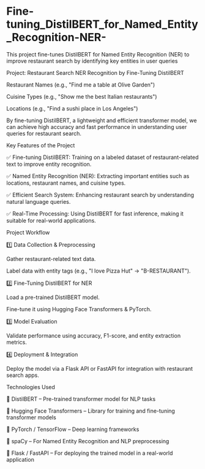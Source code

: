 # Fine-tuning_DistilBERT_for_Named_Entity_Recognition-NER-
This project fine-tunes DistilBERT for Named Entity Recognition (NER) to improve restaurant search by identifying key entities in user queries

Project: Restaurant Search NER Recognition by Fine-Tuning DistilBERT

Restaurant Names (e.g., "Find me a table at Olive Garden")

Cuisine Types (e.g., "Show me the best Italian restaurants")

Locations (e.g., "Find a sushi place in Los Angeles")

By fine-tuning DistilBERT, a lightweight and efficient transformer model, we can achieve high accuracy and fast performance in understanding user queries for restaurant search.

Key Features of the Project

✅ Fine-tuning DistilBERT: Training on a labeled dataset of restaurant-related text to improve entity recognition.

✅ Named Entity Recognition (NER): Extracting important entities such as locations, restaurant names, and cuisine types.

✅ Efficient Search System: Enhancing restaurant search by understanding natural language queries.

✅ Real-Time Processing: Using DistilBERT for fast inference, making it suitable for real-world applications.

Project Workflow

1️⃣ Data Collection & Preprocessing

Gather restaurant-related text data.

Label data with entity tags (e.g., "I love Pizza Hut" → "B-RESTAURANT").

2️⃣ Fine-Tuning DistilBERT for NER

Load a pre-trained DistilBERT model.

Fine-tune it using Hugging Face Transformers & PyTorch.

3️⃣ Model Evaluation

Validate performance using accuracy, F1-score, and entity extraction metrics.

4️⃣ Deployment & Integration

Deploy the model via a Flask API or FastAPI for integration with restaurant search apps.

Technologies Used

🔹 DistilBERT – Pre-trained transformer model for NLP tasks

🔹 Hugging Face Transformers – Library for training and fine-tuning transformer models

🔹 PyTorch / TensorFlow – Deep learning frameworks

🔹 spaCy – For Named Entity Recognition and NLP preprocessing

🔹 Flask / FastAPI – For deploying the trained model in a real-world application
